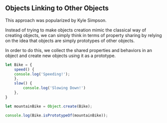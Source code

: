 ## Objects Linking to Other Objects
This approach was popularized by Kyle Simpson. 

Instead of trying to make objects creation mimic the classical way of creating objects, we can simply think in terms of property sharing by relying on the idea that objects are simply prototypes of other objects.

In order to do this, we collect the shared properties and behaviors in an object and create new objects using it as a prototype.

```javascript
let Bike = {
	speed() {
    console.log('Speeding!');			
	},
	slow() {
		console.log('Slowing Down!')
	},
}

let mountainBike = Object.create(Bike);

console.log(Bike.isPrototypeOf(mountainBike));
```